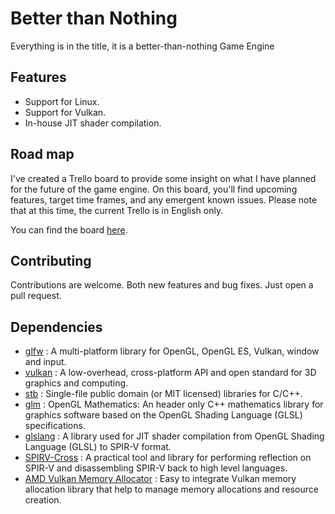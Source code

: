 # Better than Nothing
Everything is in the title, it is a better-than-nothing Game Engine

## Features

 - Support for Linux.
 - Support for Vulkan.
 - In-house JIT shader compilation.

## Road map

I've created a Trello board to provide some insight on what I have planned for the future of the game engine.
On this board, you'll find upcoming features, target time frames, and any emergent known issues.
Please note that at this time, the current Trello is in English only.

You can find the board [here](https://trello.com/b/pKXNk3bb/road-map).

## Contributing

Contributions are welcome. Both new features and bug fixes. Just open a pull request.

## Dependencies

- [glfw](https://github.com/glfw/glfw) : A multi-platform library for OpenGL, OpenGL ES, Vulkan, window and input.
- [vulkan](https://github.com/KhronosGroup/Vulkan-Headers) : A low-overhead, cross-platform API and open standard for 3D graphics and computing.
- [stb](https://github.com/nothings/stb) : Single-file public domain (or MIT licensed) libraries for C/C++.
- [glm](https://github.com/g-truc/glm) : OpenGL Mathematics: An header only C++ mathematics library for graphics software based on the OpenGL Shading Language (GLSL) specifications.
- [glslang](https://github.com/KhronosGroup/glslang) : A library used for JIT shader compilation from OpenGL Shading Language (GLSL) to SPIR-V format.
- [SPIRV-Cross](https://github.com/KhronosGroup/SPIRV-Cross) : A practical tool and library for performing reflection on SPIR-V and disassembling SPIR-V back to high level languages.
- [AMD Vulkan Memory Allocator](https://github.com/GPUOpen-LibrariesAndSDKs/VulkanMemoryAllocator) : Easy to integrate Vulkan memory allocation library that help to manage memory allocations and resource creation.